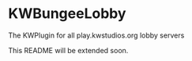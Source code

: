 # KWBungeeLobby
The KWPlugin for all play.kwstudios.org lobby servers

This README will be extended soon.
